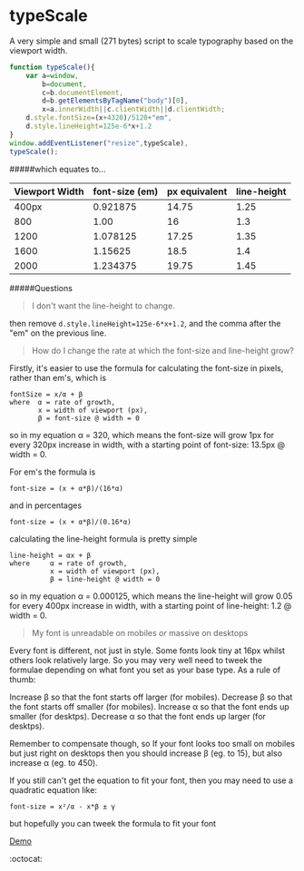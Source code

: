 typeScale 
=========

A very simple and small (271 bytes) script to scale typography based on the viewport width. 


```javascript
function typeScale(){
    var a=window,
        b=document,
        c=b.documentElement,
        d=b.getElementsByTagName("body")[0],
        x=a.innerWidth||c.clientWidth||d.clientWidth;
    d.style.fontSize=(x+4320)/5120+"em",
    d.style.lineHeight=125e-6*x+1.2
}
window.addEventListener("resize",typeScale),
typeScale();
```
#####which equates to...

| Viewport Width| font-size (em)|px equivalent | line-height  |
| ------------- |---------------|--------------|--------------|
| 400px         | 0.921875      | 14.75        | 1.25         |
| 800           | 1.00          | 16           | 1.3          |
| 1200          | 1.078125      | 17.25        | 1.35         |
| 1600          | 1.15625       | 18.5         | 1.4          |
| 2000          | 1.234375      | 19.75        | 1.45         |

#####Questions

> I don't want the line-height to change.

then remove `d.style.lineHeight=125e-6*x+1.2`, and the comma after the "em" on the previous line.

> How do I change the rate at which the font-size and line-height grow?

Firstly, it's easier to use the formula for calculating the font-size in pixels, rather than em's, which is 
``` 
fontSize = x/α + β
where  α = rate of growth, 
       x = width of viewport (px),
       β = font-size @ width = 0
```
so in my equation α = 320, which means the font-size will grow 1px for every 320px increase in width, with a starting point of font-size: 13.5px @ width = 0.

For em's the formula is
```
font-size = (x + α*β)/(16*α)
```
and in percentages 
```
font-size = (x + α*β)/(0.16*α)
```

calculating the line-height formula is pretty simple
``` 
line-height = αx + β
where     α = rate of growth, 
          x = width of viewport (px),
          β = line-height @ width = 0
```    
so in my equation α = 0.000125, which means the line-height will grow 0.05 for every 400px increase in width, with a starting point of line-height: 1.2 @ width = 0.

> My font is unreadable on mobiles *or* massive on desktops

Every font is different, not just in style. Some fonts look tiny at 16px whilst others look relatively large. So you may very well need to tweek the formulae depending on what font you set as your base type. As a rule of thumb: 

Increase β so that the font starts off larger (for mobiles).
Decrease β so that the font starts off smaller (for mobiles).
Increase α so that the font ends up smaller (for desktps).
Decrease α so that the font ends up larger (for desktps).

Remember to compensate though, so If your font looks too small on mobiles but just right on desktops then you should increase β (eg. to 15), but also increase α (eg. to 450).

If you still can't get the equation to fit your font, then you may need to use a quadratic equation like:

```
font-size = x²/α - x*β ± γ
```

but hopefully you can tweek the formula to fit your font

[Demo](http://codepen.io/zhirkovski/pen/GgKbxY)

:octocat:

